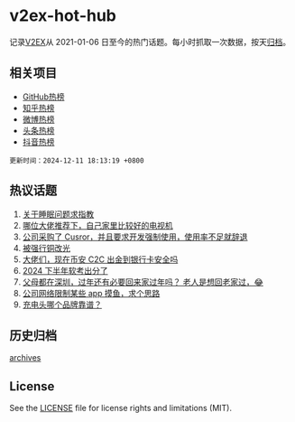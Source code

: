 # v2ex-hot-hub

 记录[V2EX](https://www.v2ex.com/)从 2021-01-06 日至今的热门话题。每小时抓取一次数据，按天[归档](archives)。
 
 ## 相关项目

- [GitHub热榜](https://github.com/lonnyzhang423/github-hot-hub)
- [知乎热榜](https://github.com/lonnyzhang423/zhihu-hot-hub)
- [微博热榜](https://github.com/lonnyzhang423/weibo-hot-hub)
- [头条热榜](https://github.com/lonnyzhang423/toutiao-hot-hub)
- [抖音热榜](https://github.com/lonnyzhang423/douyin-hot-hub)


 `更新时间：2024-12-11 18:13:19 +0800`

## 热议话题

1. [关于睡眠问题求指教](https://www.v2ex.com/t/1096586)
1. [哪位大佬推荐下，自己家里比较好的电视机](https://www.v2ex.com/t/1096608)
1. [公司采购了 Cusror，并且要求开发强制使用，使用率不足就辞退](https://www.v2ex.com/t/1096692)
1. [被强行铜改光](https://www.v2ex.com/t/1096580)
1. [大佬们，现在币安 C2C 出金到银行卡安全吗](https://www.v2ex.com/t/1096667)
1. [2024 下半年软考出分了](https://www.v2ex.com/t/1096597)
1. [父母都在深圳，过年还有必要回来家过年吗？ 老人是想回老家过，😂](https://www.v2ex.com/t/1096635)
1. [公司网络限制某些 app 摸鱼，求个思路](https://www.v2ex.com/t/1096582)
1. [充电头哪个品牌靠谱？](https://www.v2ex.com/t/1096688)

## 历史归档

[archives](archives)

## License

See the [LICENSE](LICENSE) file for license rights and limitations (MIT).
